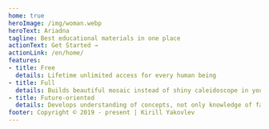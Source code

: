 ```yaml
---
home: true
heroImage: /img/woman.webp
heroText: Ariadna
tagline: Best educational materials in one place
actionText: Get Started →
actionLink: /en/home/
features:
- title: Free
  details: Lifetime unlimited access for every human being
- title: Full
  details: Builds beautiful mosaic instead of shiny caleidoscope in your head
- title: Future-oriented
  details: Develops understanding of concepts, not only knowledge of facts
footer: Copyright © 2019 - present | Kirill Yakovlev
---
```

